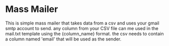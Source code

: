 # Mass Mailer

This is simple mass mailer that takes data from a csv and uses your gmail smtp account to send.
any column from your CSV file can me used in the mail.txt template using the {column_name} format.
the csv needs to contain a column named 'email' that will be used as the sender.